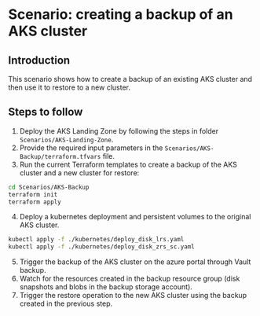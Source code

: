 # Scenario: creating a backup of an AKS cluster

## Introduction

This scenario shows how to create a backup of an existing AKS cluster and then use it to restore to a new cluster.

## Steps to follow

1. Deploy the AKS Landing Zone by following the steps in folder `Scenarios/AKS-Landing-Zone`.
2. Provide the required input parameters in the `Scenarios/AKS-Backup/terraform.tfvars` file.
3. Run the current Terraform templates to create a backup of the AKS cluster and a new cluster for restore:

```sh
cd Scenarios/AKS-Backup
terraform init
terraform apply
```

4. Deploy a kubernetes deployment and persistent volumes to the original AKS cluster.

```sh
kubectl apply -f ./kubernetes/deploy_disk_lrs.yaml
kubectl apply -f ./kubernetes/deploy_disk_zrs_sc.yaml
```

5. Trigger the backup of the AKS cluster on the azure portal through Vault backup.
6. Watch for the resources created in the backup resource group (disk snapshots and blobs in the backup storage account).
7. Trigger the restore operation to the new AKS cluster using the backup created in the previous step.